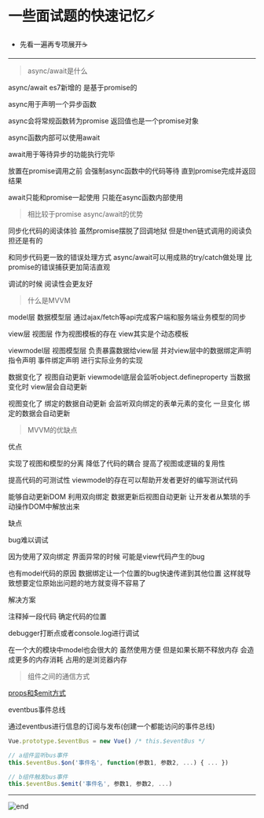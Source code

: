 
# **一些面试题的快速记忆⚡️**
- 先看一遍再专项展开☕️

------

>async/await是什么

async/await es7新增的 是基于promise的

async用于声明一个异步函数

async会将常规函数转为promise 返回值也是一个promise对象

async函数内部可以使用await

await用于等待异步的功能执行完毕

放置在promise调用之前 会强制async函数中的代码等待 直到promise完成并返回结果

await只能和promise一起使用 只能在async函数内部使用

>相比较于promise async/await的优势

同步化代码的阅读体验 虽然promise摆脱了回调地狱 但是then链式调用的阅读负担还是有的

和同步代码更一致的错误处理方式 async/await可以用成熟的try/catch做处理 比promise的错误捕获更加简洁直观

调试的时候 阅读性会更友好

>什么是MVVM

model层 数据模型层 通过ajax/fetch等api完成客户端和服务端业务模型的同步

view层 视图层 作为视图模板的存在 view其实是个动态模板

viewmodel层 视图模型层 负责暴露数据给view层 并对view层中的数据绑定声明 指令声明 事件绑定声明 进行实际业务的实现

数据变化了 视图自动更新 viewmodel底层会监听object.defineproperty 当数据变化时 view层会自动更新

视图变化了 绑定的数据自动更新 会监听双向绑定的表单元素的变化 一旦变化 绑定的数据会自动更新

>MVVM的优缺点

优点

实现了视图和模型的分离 降低了代码的耦合 提高了视图或逻辑的复用性

提高代码的可测试性 viewmodel的存在可以帮助开发者更好的编写测试代码

能够自动更新DOM 利用双向绑定 数据更新后视图自动更新 让开发者从繁琐的手动操作DOM中解放出来

缺点

bug难以调试

因为使用了双向绑定 界面异常的时候 可能是view代码产生的bug

也有model代码的原因 数据绑定让一个位置的bug快速传递到其他位置 这样就导致想要定位原始出问题的地方就变得不容易了

解决方案

注释掉一段代码 确定代码的位置

debugger打断点或者console.log进行调试

在一个大的模块中model也会很大的 虽然使用方便 但是如果长期不释放内存 会造成更多的内存消耗 占用的是浏览器内存

>组件之间的通信方式

[props和$emit方式](https://github.com/techpang666/vue_relearn/blob/master/src/views/component_connection.vue)

eventbus事件总线

通过eventbus进行信息的订阅与发布(创建一个都能访问的事件总线)

```js
Vue.prototype.$eventBus = new Vue() /* this.$eventBus */

// a组件监听bus事件
this.$eventBus.$on('事件名', function(参数1, 参数2, ...) { ... })

// b组件触发bus事件
this.$eventBus.$emit('事件名', 参数1, 参数2, ...)
```














------
![end](https://gitee.com/techpang/img_emoji_libs/raw/master/img_bed/markdown_images/end.jpg '富婆加我吧不想努力了')
